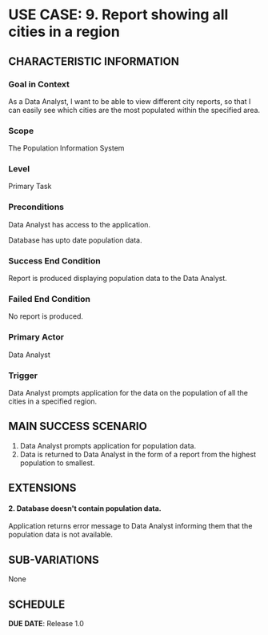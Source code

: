 # USE CASE: 9. Report showing all cities in a region

## CHARACTERISTIC INFORMATION

### Goal in Context
As a Data Analyst, I want to be able to view different city reports, so that I can easily see which cities are the most populated within the specified area.


### Scope
The Population Information System


### Level
Primary Task


### Preconditions
Data Analyst has access to the application.

Database has upto date population data.


### Success End Condition
Report is produced displaying population data to the Data Analyst.


### Failed End Condition
No report is produced.


### Primary Actor
Data Analyst


### Trigger
Data Analyst prompts application for the data on the population of all the cities in a specified region.


## MAIN SUCCESS SCENARIO
1. Data Analyst prompts application for population data.
2. Data is returned to Data Analyst in the form of a report from the highest population to smallest.


## EXTENSIONS
#### 2. Database doesn't contain population data.
Application returns error message to Data Analyst informing them that the population data is not available.


## SUB-VARIATIONS
None


## SCHEDULE

**DUE DATE**: Release 1.0

